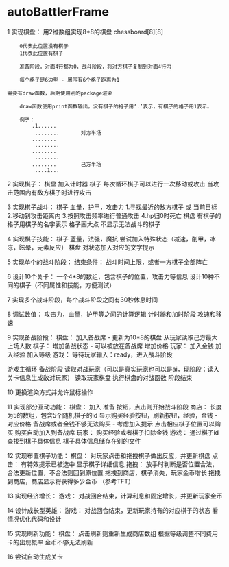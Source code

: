 # autoBattlerFrame

1
实现棋盘：
用2维数组实现8*8的棋盘 chessboard[8][8]

        0代表此位置没有棋子
        1代表此位置有棋子

        准备阶段，对面4行都为0，战斗阶段，将对方棋子复制到对面4行内

        每个格子是6边型 - 周围有6个格子距离为1

    需要有draw函数，后期使用别的package渲染

        draw函数使用print函数输出，没有棋子的格子用‘.’表示，有棋子的格子用1表示。

        例子：
            .1......
             ........       对方半场
            ........
             ........
            ........
             ........
            ........        己方半场
             ....1...

2
实现棋子：
棋盘
加入计时器
棋子
每次循环棋子可以进行一次移动或攻击
当攻击范围内有敌方棋子时进行攻击

3
实现棋子战斗：
棋子
血量，护甲，攻击力
1.寻找最近的敌方棋子 或 当前目标
2.移动到攻击距离内
3.按照攻击频率进行普通攻击
4.hp归0时死亡
棋盘
有棋子的格子用棋子的名字表示
格子画大点
不显示无法战斗的棋子

4
实现棋子技能：
棋子
蓝量，法强，魔抗
尝试加入特殊状态（减速，削甲，冰冻，眩晕，元素反应）
棋盘
对状态加入对应的文字提示

5
实现单个的战斗阶段：
结束条件：      战斗时间上限，或者一方棋子全部阵亡

6
设计10个关卡：
一个4*8的数组，包含棋子的位置，攻击力等信息
设计10种不同的棋子（不同属性和技能，方便测试）

7
实现多个战斗阶段，每个战斗阶段之间有30秒休息时间

8
调试数值：
攻击力，血量，护甲等之间的计算逻辑
计时器和加时阶段
攻速和移速

9
实现备战阶段：
棋盘：
加入备战席 - 更新为10*8的棋盘
从玩家读取己方最大上场人数
棋子：
增加备战状态 - 可以被放在备战席
增加价格
玩家：
加入金钱
加入经验
加入等级
游戏：
等待玩家输入：ready，进入战斗阶段

游戏主循环
备战阶段
读取对战玩家（可以是真实玩家也可以是ai，现阶段：读入关卡信息生成敌对玩家）
读取玩家棋盘
执行棋盘的对战函数
阶段结束

10
更换渲染方式并允许鼠标操作

11
实现部分互动功能：
棋盘：
加入 准备 按钮，点击则开始战斗阶段
商店：
长度为5的数组，包含5个随机棋子的id
显示购买经验按钮，刷新按钮，经验，金钱 - 对应价格
备战席或者金钱不够无法购买 - 考虑加入提示
点击相应棋子位置可以购买
购买自动加入到备战席
玩家：
购买经验或者棋子扣除金钱
游戏：
通过棋子id查找到棋子具体信息
棋子具体信息储存在别的文件

12
实现布置棋子功能：
棋盘：
对玩家点击和拖拽棋子做出反应，并更新棋盘
点击：
有特效提示已被选中
显示棋子详细信息
拖拽：
放手时判断是否位置合法，合法更新位置，不合法则回到原位置
拖拽到商店，棋子消失，玩家金币增长
拖拽到商店，商店显示将获得多少金币 （参考TFT）

13
实现经济增长：
游戏：
对战回合结束，计算利息和固定增长，并更新玩家金币

14
设计成长型英雄：
游戏：
对战回合结束，更新玩家持有的对应棋子的状态
看情况优化代码和设计

15
实现刷新功能：
棋盘：
点击刷新则重新生成商店数组
根据等级调整不同费用卡的出现概率
金币不够无法刷新

16
尝试自动生成关卡